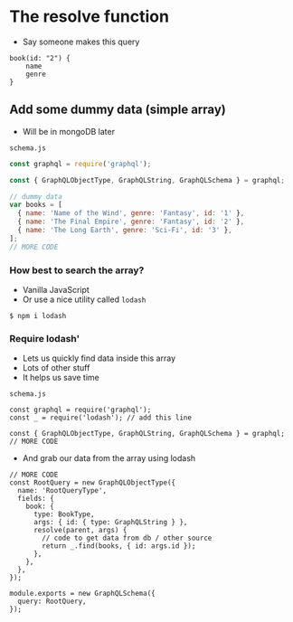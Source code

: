 # The resolve function
* Say someone makes this query

```
book(id: "2") {
    name
    genre
}
```

## Add some dummy data (simple array)
* Will be in mongoDB later

`schema.js`

```js
const graphql = require('graphql');

const { GraphQLObjectType, GraphQLString, GraphQLSchema } = graphql;

// dummy data
var books = [
  { name: 'Name of the Wind', genre: 'Fantasy', id: '1' },
  { name: 'The Final Empire', genre: 'Fantasy', id: '2' },
  { name: 'The Long Earth', genre: 'Sci-Fi', id: '3' },
];
// MORE CODE
```

### How best to search the array?
* Vanilla JavaScript
* Or use a nice utility called `lodash`

`$ npm i lodash`

### Require lodash'
* Lets us quickly find data inside this array
* Lots of other stuff
* It helps us save time

`schema.js`

```
const graphql = require('graphql');
const _ = require('lodash'); // add this line

const { GraphQLObjectType, GraphQLString, GraphQLSchema } = graphql;
// MORE CODE
```

* And grab our data from the array using lodash

```
// MORE CODE
const RootQuery = new GraphQLObjectType({
  name: 'RootQueryType',
  fields: {
    book: {
      type: BookType,
      args: { id: { type: GraphQLString } },
      resolve(parent, args) {
        // code to get data from db / other source
        return _.find(books, { id: args.id });
      },
    },
  },
});

module.exports = new GraphQLSchema({
  query: RootQuery,
});
```



